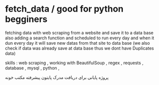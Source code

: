 # fetch_data / good for python begginers
fetching data with web scraping from a website and save it to a data base also adding a search function and scheduled to run every day
and when it dun every day it will save new datas from that site to data base (we also check if data was already save at data base thus we dont have Duplicates data)

skills : web scraping , working with BeautifulSoup , regex , requests , database , mysql , python , 


پروژه پایانی برای دریافت مدرک پایتون پیشرفته مکتب خونه


